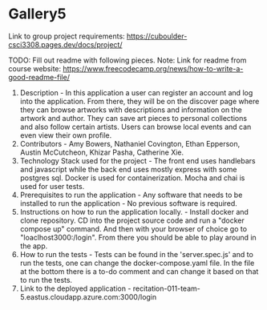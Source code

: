 # Gallery5
Link to group project  requirements: https://cuboulder-csci3308.pages.dev/docs/project/


TODO: Fill out readme with following pieces.
          Note: Link for readme from course website: https://www.freecodecamp.org/news/how-to-write-a-good-readme-file/ 

1. Description - In this application a user can register an account and log into the application. From there, they will be on the discover page where they can browse artworks with descriptions and information on the artwork and author. They can save art pieces to personal collections and also follow certain artists. Users can browse local events and can even view their own profile. 
2. Contributors - Amy Bowers, Nathaniel Covington, Ethan Epperson, Austin McCutcheon, Khizar Pasha, Catherine Xie. 
3. Technology Stack used for the project - The front end uses handlebars and javascript while the back end uses mostly express with some postgres sql. Docker is used for containerization. Mocha and chai is used for user tests. 
4. Prerequisites to run the application - Any software that needs to be installed to run the application - No previous software is required. 
5. Instructions on how to run the application locally. - Install docker and clone repository. CD into the project source code and run a "docker compose up" command. And then with your browser of choice go to "loaclhost3000:/login". From there you should be able to play around in the app. 
6. How to run the tests - Tests can be found in the 'server.spec.js' and to run the tests, one can change the docker-compose.yaml file. In the file at the bottom there is a to-do comment and can change it based on that to run the tests. 
7. Link to the deployed application - recitation-011-team-5.eastus.cloudapp.azure.com:3000/login
